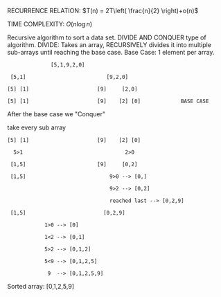 RECURRENCE RELATION: $T(n) = 2T\left( \frac{n}{2} \right)+o(n)$

TIME COMPLEXITY: $O(n\log n)$

Recursive algorithm to sort a data set.
DIVIDE AND CONQUER type of algorithm.
DIVIDE: 
Takes an array, RECURSIVELY divides it into multiple sub-arrays until reaching the base case.
Base Case: 1 element per array.

                  [5,1,9,2,0]
                  
     [5,1]                          [9,2,0]
     
    [5] [1]                      [9]     [2,0]
    
    [5] [1]                      [9]    [2] [0]             BASE CASE

After the base case we "Conquer"

take every sub array

    [5] [1]                      [9]    [2] [0]   
    
      5>1                                 2>0
      
     [1,5]                       [9]     [0,2]
     
     [1,5]                           9>0 --> [0,]
     
                                     9>2 --> [0,2]
                                     
                                     reached last --> [0,2,9]
                                     
     [1,5]                         [0,2,9]
     
                1>0 --> [0]
                
                1<2 --> [0,1]
                
                5>2 --> [0,1,2]
                
                5<9 --> [0,1,2,5]
                
                 9  --> [0,1,2,5,9]
                 

Sorted array: [0,1,2,5,9]



